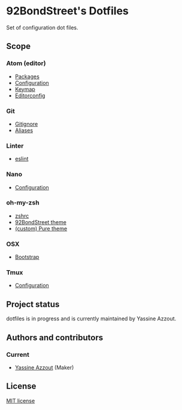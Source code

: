 # 92BondStreet's Dotfiles

Set of configuration dot files.

## Scope

### Atom (editor)

* [Packages](./atom/packages.json)
* [Configuration](./atom/config.json)
* [Keymap](./atom/keymap.json)
* [Editorconfig](.editorconfig)

### Git

* [Gitignore](.gitignore)
* [Aliases](.gitconfig)

### Linter

* [eslint](.eslintrc)

### Nano

* [Configuration](.nanorc)

### oh-my-zsh

* [zshrc](./zshrc)
* [92BondStreet theme](bondstreet.zsh-theme)
* [(custom) Pure theme](pure.zsh-theme)

### OSX

* [Bootstrap](osx.sh)

### Tmux

* [Configuration](.tmux.conf)

## Project status

dotfiles is in progress and is currently maintained by Yassine Azzout.


## Authors and contributors

### Current
* [Yassine Azzout][] (Maker)

[Yassine Azzout]: http://www.92bondstreet.com


License
-------
[MIT license](http://www.opensource.org/licenses/Mit)
